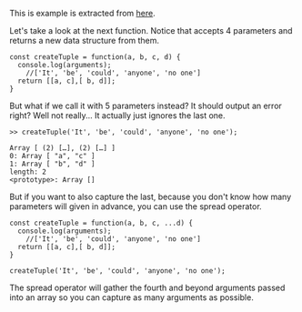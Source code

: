 This is example is extracted from [here](https://slides.com/bgando/f2f-final-day-1#/7/14).

Let's take a look at the next function. Notice that accepts 4 parameters and returns a new data structure from them. 

```
const createTuple = function(a, b, c, d) {
  console.log(arguments);
    //['It', 'be', 'could', 'anyone', 'no one']
  return [[a, c],[ b, d]];
}
```

But what if we call it with 5 parameters instead? It should output an error right? Well not really... It actually just ignores the last one.

```
>> createTuple('It', 'be', 'could', 'anyone', 'no one'); 

Array [ (2) […], (2) […] ]
0: Array [ "a", "c" ]
1: Array [ "b", "d" ]
length: 2
<prototype>: Array []
```

But if you want to also capture the last, because you don't know how many parameters will given in advance, you can use the spread operator.

```
const createTuple = function(a, b, c, ...d) {
  console.log(arguments);
    //['It', 'be', 'could', 'anyone', 'no one']
  return [[a, c],[ b, d]];
}

createTuple('It', 'be', 'could', 'anyone', 'no one'); 
```
The spread operator will gather the fourth and beyond arguments passed into an array so you can capture as many arguments as possible.
